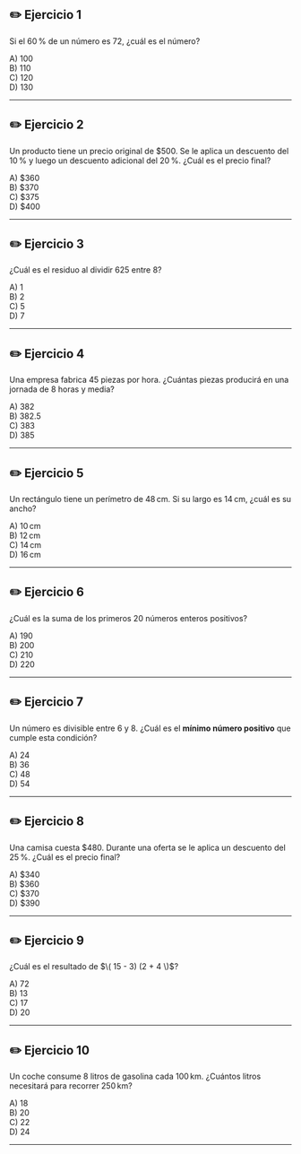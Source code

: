 ## ✏️ Ejercicio 1
Si el 60 % de un número es 72, ¿cuál es el número?

A) 100  
B) 110  
C) 120  
D) 130  


---

## ✏️ Ejercicio 2
Un producto tiene un precio original de \$500. Se le aplica un descuento del 10 % y luego un descuento adicional del 20 %. ¿Cuál es el precio final?

A) \$360  
B) \$370  
C) \$375  
D) \$400  


---

## ✏️ Ejercicio 3
¿Cuál es el residuo al dividir 625 entre 8?

A) 1  
B) 2  
C) 5  
D) 7  


---

## ✏️ Ejercicio 4
Una empresa fabrica 45 piezas por hora. ¿Cuántas piezas producirá en una jornada de 8 horas y media?

A) 382  
B) 382.5  
C) 383  
D) 385  


---

## ✏️ Ejercicio 5
Un rectángulo tiene un perímetro de 48 cm. Si su largo es 14 cm, ¿cuál es su ancho?

A) 10 cm  
B) 12 cm  
C) 14 cm  
D) 16 cm  


---

## ✏️ Ejercicio 6
¿Cuál es la suma de los primeros 20 números enteros positivos?

A) 190  
B) 200  
C) 210  
D) 220  


---

## ✏️ Ejercicio 7
Un número es divisible entre 6 y 8. ¿Cuál es el **mínimo número positivo** que cumple esta condición?

A) 24  
B) 36  
C) 48  
D) 54  


---

## ✏️ Ejercicio 8
Una camisa cuesta \$480. Durante una oferta se le aplica un descuento del 25 %. ¿Cuál es el precio final?

A) \$340  
B) \$360  
C) \$370  
D) \$390  


---

## ✏️ Ejercicio 9
¿Cuál es el resultado de $\( 15 - 3) (2 + 4 \)$?

A) 72  
B) 13  
C) 17  
D) 20  


---

## ✏️ Ejercicio 10
Un coche consume 8 litros de gasolina cada 100 km. ¿Cuántos litros necesitará para recorrer 250 km?

A) 18  
B) 20  
C) 22  
D) 24  


---
